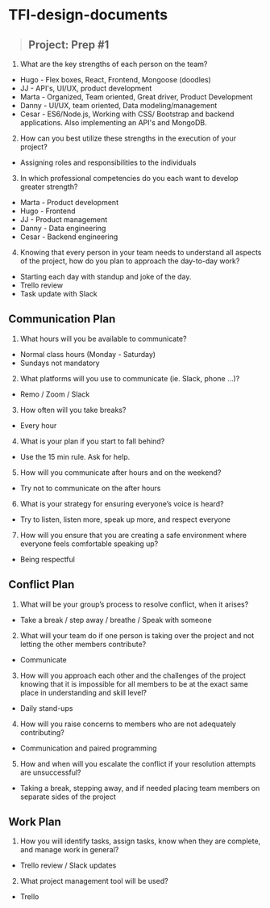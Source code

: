 # **TFI-design-documents**

> ## Project: Prep #1


1. What are the key strengths of each person on the team?

- Hugo - Flex boxes, React, Frontend, Mongoose (doodles)
- JJ - API's, UI/UX, product development
- Marta - Organized, Team oriented, Great driver, Product Development 
- Danny - UI/UX, team oriented, Data modeling/management 
- Cesar - ES6/Node.js, Working with CSS/ Bootstrap and backend applications. Also implementing an API's and MongoDB.

2. How can you best utilize these strengths in the execution of your project?

- Assigning roles and responsibilities to the individuals

3. In which professional competencies do you each want to develop greater strength?

- Marta - Product development
- Hugo - Frontend
- JJ - Product management
- Danny - Data engineering
- Cesar - Backend engineering

4. Knowing that every person in your team needs to understand all aspects of the project, how do you plan to approach the day-to-day work?

- Starting each day with standup and joke of the day.
- Trello review
- Task update with Slack

## Communication Plan

1. What hours will you be available to communicate?

- Normal class hours (Monday - Saturday)
- Sundays not mandatory

2. What platforms will you use to communicate (ie. Slack, phone …)?

- Remo / Zoom / Slack 

3. How often will you take breaks?

- Every hour

4. What is your plan if you start to fall behind?

- Use the 15 min rule. Ask for help.

5. How will you communicate after hours and on the weekend?

- Try not to communicate on the after hours

6. What is your strategy for ensuring everyone’s voice is heard?

- Try to listen, listen more, speak up more,  and respect everyone

7. How will you ensure that you are creating a safe environment where everyone feels comfortable speaking up?

- Being respectful

## Conflict Plan

1. What will be your group’s process to resolve conflict, when it arises?

- Take a break / step away / breathe / Speak with someone
 
2. What will your team do if one person is taking over the project and not letting the other members contribute?

- Communicate 

3. How will you approach each other and the challenges of the project knowing that it is impossible for all members to be at the exact same place in understanding and skill level?

- Daily stand-ups

4. How will you raise concerns to members who are not adequately contributing?

- Communication and paired programming

5. How and when will you escalate the conflict if your resolution attempts are unsuccessful?

- Taking a break, stepping away, and if needed placing team members on separate sides of the project

## Work Plan

1. How you will identify tasks, assign tasks, know when they are complete, and manage work in general?

- Trello review / Slack updates

2. What project management tool will be used?

- Trello


